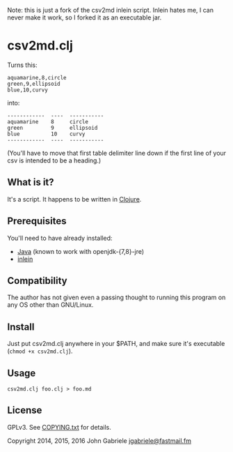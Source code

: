 Note: this is just a fork of the csv2md inlein script.  Inlein hates me, I can never make it work, so I forked it as an executable jar.

# csv2md.clj

Turns this:

~~~
aquamarine,8,circle
green,9,ellipsoid
blue,10,curvy
~~~

into:

~~~
------------  ----  -----------
aquamarine    8     circle
green         9     ellipsoid
blue          10    curvy
------------  ----  -----------
~~~

(You'll have to move that first table delimiter line down if
the first line of your csv is intended to be a heading.)


## What is it?

It's a script. It happens to be written in
[Clojure](http://clojure.org/).


## Prerequisites

You'll need to have already installed:

  * [Java](http://openjdk.java.net/) (known to work with openjdk-{7,8}-jre)
  * [inlein](http://inlein.org/)


## Compatibility

The author has not given even a passing thought to running this
program on any OS other than GNU/Linux.


## Install

Just put csv2md.clj anywhere in your $PATH, and make sure it's
executable (`chmod +x csv2md.clj`).


## Usage

    csv2md.clj foo.clj > foo.md


## License

GPLv3. See [COPYING.txt](COPYING.txt) for details.

Copyright 2014, 2015, 2016 John Gabriele <jgabriele@fastmail.fm>
